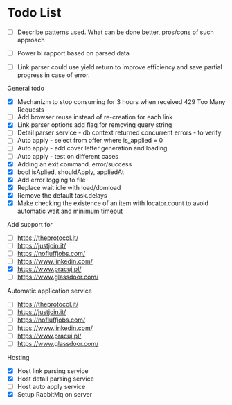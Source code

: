# Todo List
- [ ] Describe patterns used. What can be done better, pros/cons of such approach
- [ ] Power bi rapport based on parsed data

- [ ] Link parser could use yield return to improve efficiency and save partial progress in case of error. 

General todo
- [x] Mechanizm to stop consuming for 3 hours when received 429 Too Many Requests
- [ ] Add browser reuse instead of re-creation for each link
- [x] Link parser options add flag for removing query string
- [ ] Detail parser service - db context returned concurrent errors - to verify
- [ ] Auto apply - select from offer where is_applied = 0
- [ ] Auto apply - add cover letter generation and loading
- [ ] Auto apply - test on different cases
- [x] Adding an exit command. error/success
- [x] bool isAplied, shouldApply, appliedAt
- [x] Add error logging to file
- [x] Replace wait idle with load/domload
- [x] Remove the default task.delays
- [x] Make checking the existence of an item with locator.count to avoid automatic wait and minimum timeout

Add support for
- [ ] https://theprotocol.it/
- [ ] https://justjoin.it/
- [ ] https://nofluffjobs.com/
- [ ] https://www.linkedin.com/
- [x] https://www.pracuj.pl/
- [ ] https://www.glassdoor.com/
      
Automatic application service
- [ ] https://theprotocol.it/
- [ ] https://justjoin.it/
- [ ] https://nofluffjobs.com/
- [ ] https://www.linkedin.com/
- [ ] https://www.pracuj.pl/
- [ ] https://www.glassdoor.com/

Hosting
- [x] Host link parsing service
- [x] Host detail parsing service
- [ ] Host auto apply service
- [x] Setup RabbitMq on server

